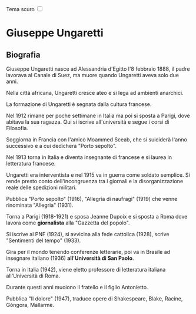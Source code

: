 <link rel="stylesheet" href="../style.css">

<label style="position:static;" for="tema-scuro">Tema scuro
<input type="checkbox" id="tema-scuro"></input>
</label>

# Giuseppe Ungaretti
## Biografia
Giuseppe Ungaretti nasce ad Alessandria d'Egitto l'8 febbraio 1888, il padre lavorava al Canale di Suez, ma muore quando Ungaretti aveva solo due anni.

Nella città africana, Ungaretti cresce ateo e si lega ad ambienti anarchici.

La formazione di Ungaretti è segnata dalla cultura francese.

Nel 1912 rimane per poche settimane in Italia ma poi si sposta a Parigi, dove abitava la sua ragazza. Qui si iscrive all'università e segue i corsi di Filosofia.

Soggiorna in Francia con l'amico Moammed Sceab, che si suiciderà l'anno successivo e a cui dedicherà "Porto sepolto".

Nel 1913 torna in Italia e diventa insegnante di francese e si laurea in letteratura francese.

Ungaretti era interventista e nel 1915 va in guerra come soldato semplice. Si rende presto conto dell'incongruenza tra i giornali e la disorganizzazione reale delle spedizioni militari.

Pubblica "Porto sepolto" (1916), "Allegria di naufragi" (1919) che venne rinominata "Allegria" (1931).

Torna a Parigi (1918-1921) e sposa Jeanne Dupoix e si sposta a Roma dove lavora come **giornalista** alla "Gazzetta del popolo".

Si iscrive al PNF (1924), si avvicina alla fede cattolica (1928), scrive "Sentimenti del tempo" (1933).

Gira per il mondo tenendo conferenze letterarie, poi va in Brasile ad insegnare italiano (1936) **all'Università di San Paolo**.


Torna in Italia (1942), viene eletto professore di letteratura italiana all'Università di Roma.

Durante questi anni muoiono il fratello e il figlio Antonietto.

Pubblica "Il dolore" (1947), traduce opere di Shakespeare, Blake, Racine, Gòngora, Mallarmè.